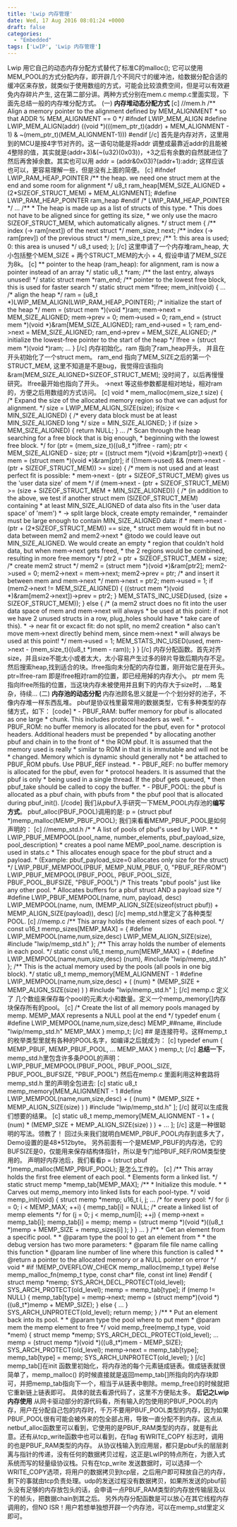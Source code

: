 ```yaml
---
title: 'Lwip 内存管理'
date: Wed, 17 Aug 2016 08:01:24 +0000
draft: false
categories:
  - "Embedded"
tags: ['LwIP', 'Lwip 内存管理']
---
```


Lwip 用它自己的动态内存分配方式替代了标准C的malloc(); 它可以使用MEM\_POOL的方式分配内存，即开辟几个不同尺寸的缓冲池，给数据分配合适的缓冲区来存放，就类似于使用数组的方式，可能会比较浪费空间，但是可以有效避免内存碎片产生, 这在第二部分讲。两种方式分别在mem.c memp.c里面实现，下面先总结一般的内存堆分配方式。 (一) **内存堆动态分配方式** \[c\] //mem.h /\*\* Align a memory pointer to the alignment defined by MEM\_ALIGNMENT \* so that ADDR % MEM\_ALIGNMENT == 0 \*/ #ifndef LWIP\_MEM\_ALIGN #define LWIP\_MEM\_ALIGN(addr) ((void \*)(((mem\_ptr\_t)(addr) + MEM\_ALIGNMENT - 1) & ~(mem\_ptr\_t)(MEM\_ALIGNMENT-1))) #endif \[/c\] 首先是内存对齐，这里用到的MCU是按4字节对齐的。这一语句功能是将addr 调整成最靠近addr的且能被4整除的值，其实就是(addr+3)&(~(u32)(0x03))，+3之后有余数的自然就进位了然后再舍掉余数。其实也可以用 addr = (addr&0x03)?(addr+1):addr; 这样应该也可以，更容易理解一些，但是没有上面的简便。 \[c\] #ifndef LWIP\_RAM\_HEAP\_POINTER /\*\* the heap. we need one struct mem at the end and some room for alignment \*/ u8\_t ram\_heap\[MEM\_SIZE\_ALIGNED + (2\*SIZEOF\_STRUCT\_MEM) + MEM\_ALIGNMENT\]; #define LWIP\_RAM\_HEAP\_POINTER ram\_heap #endif /\* LWIP\_RAM\_HEAP\_POINTER \*/ ... /\*\* \* The heap is made up as a list of structs of this type. \* This does not have to be aligned since for getting its size, \* we only use the macro SIZEOF\_STRUCT\_MEM, which automatically alignes. \*/ struct mem { /\*\* index (-> ram\[next\]) of the next struct \*/ mem\_size\_t next; /\*\* index (-> ram\[prev\]) of the previous struct \*/ mem\_size\_t prev; /\*\* 1: this area is used; 0: this area is unused \*/ u8\_t used; }; \[/c\] 这里申请了一个内存堆ram\_heap, 大小包括整个MEM\_SIZE + 两个STRUCT\_MEM的大小 + 4, 假设申请了MEM\_SIZE 为8k。 \[c\] \*\* pointer to the heap (ram\_heap): for alignment, ram is now a pointer instead of an array \*/ static u8\_t \*ram; /\*\* the last entry, always unused! \*/ static struct mem \*ram\_end; /\*\* pointer to the lowest free block, this is used for faster search \*/ static struct mem \*lfree; mem\_init(void) { ... /\* align the heap \*/ ram = (u8\_t \*)LWIP\_MEM\_ALIGN(LWIP\_RAM\_HEAP\_POINTER); /\* initialize the start of the heap \*/ mem = (struct mem \*)(void \*)ram; mem->next = MEM\_SIZE\_ALIGNED; mem->prev = 0; mem->used = 0; ram\_end = (struct mem \*)(void \*)&ram\[MEM\_SIZE\_ALIGNED\]; ram\_end->used = 1; ram\_end->next = MEM\_SIZE\_ALIGNED; ram\_end->prev = MEM\_SIZE\_ALIGNED; /\* initialize the lowest-free pointer to the start of the heap \*/ lfree = (struct mem \*)(void \*)ram; ... } \[/c\] 内存初始化。ram 指向了ram\_heap开头， 并且在开头初始化了一个struct mem。 ram\_end 指向了MEM\_SIZE之后的第一个STRUCT\_MEM, 这里不知道是不是bug，我觉得应该指向&ram\[MEM\_SIZE\_ALIGNED+SIZEOF\_STRUCT\_MEM\]; 没时间了，以后再慢慢研究。 lfree最开始也指向了开头。 ->next 等这些参数都是相对地址，相对ram的，方便之后用数组的方式访问。 \[c\] void \* mem\_malloc(mem\_size\_t size) { /\* Expand the size of the allocated memory region so that we can adjust for alignment. \*/ size = LWIP\_MEM\_ALIGN\_SIZE(size); if(size < MIN\_SIZE\_ALIGNED) { /\* every data block must be at least MIN\_SIZE\_ALIGNED long \*/ size = MIN\_SIZE\_ALIGNED; } if (size > MEM\_SIZE\_ALIGNED) { return NULL; } ... /\* Scan through the heap searching for a free block that is big enough, \* beginning with the lowest free block. \*/ for (ptr = (mem\_size\_t)((u8\_t \*)lfree - ram); ptr < MEM\_SIZE\_ALIGNED - size; ptr = ((struct mem \*)(void \*)&ram\[ptr\])->next) { mem = (struct mem \*)(void \*)&ram\[ptr\]; if ((!mem->used) && (mem->next - (ptr + SIZEOF\_STRUCT\_MEM)) >= size) { /\* mem is not used and at least perfect fit is possible: \* mem->next - (ptr + SIZEOF\_STRUCT\_MEM) gives us the 'user data size' of mem \*/ if (mem->next - (ptr + SIZEOF\_STRUCT\_MEM) >= (size + SIZEOF\_STRUCT\_MEM + MIN\_SIZE\_ALIGNED)) { /\* (in addition to the above, we test if another struct mem (SIZEOF\_STRUCT\_MEM) containing \* at least MIN\_SIZE\_ALIGNED of data also fits in the 'user data space' of 'mem') \* -> split large block, create empty remainder, \* remainder must be large enough to contain MIN\_SIZE\_ALIGNED data: if \* mem->next - (ptr + (2\*SIZEOF\_STRUCT\_MEM)) == size, \* struct mem would fit in but no data between mem2 and mem2->next \* @todo we could leave out MIN\_SIZE\_ALIGNED. We would create an empty \* region that couldn't hold data, but when mem->next gets freed, \* the 2 regions would be combined, resulting in more free memory \*/ ptr2 = ptr + SIZEOF\_STRUCT\_MEM + size; /\* create mem2 struct \*/ mem2 = (struct mem \*)(void \*)&ram\[ptr2\]; mem2->used = 0; mem2->next = mem->next; mem2->prev = ptr; /\* and insert it between mem and mem->next \*/ mem->next = ptr2; mem->used = 1; if (mem2->next != MEM\_SIZE\_ALIGNED) { ((struct mem \*)(void \*)&ram\[mem2->next\])->prev = ptr2; } MEM\_STATS\_INC\_USED(used, (size + SIZEOF\_STRUCT\_MEM)); } else { /\* (a mem2 struct does no fit into the user data space of mem and mem->next will always \* be used at this point: if not we have 2 unused structs in a row, plug\_holes should have \* take care of this). \* -> near fit or excact fit: do not split, no mem2 creation \* also can't move mem->next directly behind mem, since mem->next \* will always be used at this point! \*/ mem->used = 1; MEM\_STATS\_INC\_USED(used, mem->next - (mem\_size\_t)((u8\_t \*)mem - ram)); } } \[/c\] 内存分配函数。首先对齐size，并且size不能太小或者太大，太小容易产生过多的碎片导致后期内存不足。 然后搜索heap,找到适合的块。lfree指向未分配的内存位置，刚开始它是在开头。 ptr=lfree-ram 即是lfree相对ram的位置，即已经用掉的内存大小。 ptr mem 先指向lfree所指的位置，当这块内存未被使用并且剩下的内存大于size时，...略复杂，待续... (二) **内存池的动态分配** 内存池顾名思义就是一个个划分好的池子，不像内存堆一样东西乱堆。 pbuf是协议栈里最常用的数据类型，它有多种类型的存储方式，如下： \[code\] \* - PBUF\_RAM: buffer memory for pbuf is allocated as one large \* chunk. This includes protocol headers as well. \* - PBUF\_ROM: no buffer memory is allocated for the pbuf, even for \* protocol headers. Additional headers must be prepended \* by allocating another pbuf and chain in to the front of \* the ROM pbuf. It is assumed that the memory used is really \* similar to ROM in that it is immutable and will not be \* changed. Memory which is dynamic should generally not \* be attached to PBUF\_ROM pbufs. Use PBUF\_REF instead. \* - PBUF\_REF: no buffer memory is allocated for the pbuf, even for \* protocol headers. It is assumed that the pbuf is only \* being used in a single thread. If the pbuf gets queued, \* then pbuf\_take should be called to copy the buffer. \* - PBUF\_POOL: the pbuf is allocated as a pbuf chain, with pbufs from \* the pbuf pool that is allocated during pbuf\_init(). \[/code\] 我们从pbuf入手研究一下MEM\_POOL内存池的**编写方式**。 pbuf\_alloc(PBUF\_POOL)调用的是: p = (struct pbuf \*)memp\_malloc(MEMP\_PBUF\_POOL); 我们来看看MEMP\_PBUF\_POOL是如何声明的： \[c\] //memp\_std.h /\* \* A list of pools of pbuf's used by LWIP. \* \* LWIP\_PBUF\_MEMPOOL(pool\_name, number\_elements, pbuf\_payload\_size, pool\_description) \* creates a pool name MEMP\_pool\_name. description is used in stats.c \* This allocates enough space for the pbuf struct and a payload. \* (Example: pbuf\_payload\_size=0 allocates only size for the struct) \*/ LWIP\_PBUF\_MEMPOOL(PBUF, MEMP\_NUM\_PBUF, 0, "PBUF\_REF/ROM") LWIP\_PBUF\_MEMPOOL(PBUF\_POOL, PBUF\_POOL\_SIZE, PBUF\_POOL\_BUFSIZE, "PBUF\_POOL") /\* This treats "pbuf pools" just like any other pool. \* Allocates buffers for a pbuf struct AND a payload size \*/ #define LWIP\_PBUF\_MEMPOOL(name, num, payload, desc) LWIP\_MEMPOOL(name, num, (MEMP\_ALIGN\_SIZE(sizeof(struct pbuf)) + MEMP\_ALIGN\_SIZE(payload)), desc) \[/c\] memp\_std.h里定义了各种类型POOL. \[c\] //memp.c /\*\* This array holds the element sizes of each pool. \*/ const u16\_t memp\_sizes\[MEMP\_MAX\] = { #define LWIP\_MEMPOOL(name,num,size,desc) LWIP\_MEM\_ALIGN\_SIZE(size), #include "lwip/memp\_std.h" }; /\*\* This array holds the number of elements in each pool. \*/ static const u16\_t memp\_num\[MEMP\_MAX\] = { #define LWIP\_MEMPOOL(name,num,size,desc) (num), #include "lwip/memp\_std.h" }; /\*\* This is the actual memory used by the pools (all pools in one big block). \*/ static u8\_t memp\_memory\[MEM\_ALIGNMENT - 1 #define LWIP\_MEMPOOL(name,num,size,desc) + ( (num) \* (MEMP\_SIZE + MEMP\_ALIGN\_SIZE(size) ) ) #include "lwip/memp\_std.h" \]; \[/c\] memp.c 定义了 几个数组来保存每个pool的元素大小和数量。定义一个memp\_memory\[\]内存块保存所有的pool。 \[c\] /\* Create the list of all memory pools managed by memp. MEMP\_MAX represents a NULL pool at the end \*/ typedef enum { #define LWIP\_MEMPOOL(name,num,size,desc) MEMP\_##name, #include "lwip/memp\_std.h" MEMP\_MAX } memp\_t; \[/c\] ## 是连接符号。这样memp\_t的枚举类型里就有各种的POOL名字，如编译之后就成为： \[c\] typedef enum { MEMP\_PBUF, MEMP\_PBUF\_POOL, ... MEMP\_MAX } memp\_t; \[/c\] **总结一下**， memp\_std.h里包含许多条POOL的声明： LWIP\_PBUF\_MEMPOOL(PBUF\_POOL, PBUF\_POOL\_SIZE, PBUF\_POOL\_BUFSIZE, "PBUF\_POOL") 然后在memp.c 里面利用这种套路将memp\_std.h 里的声明全包进去: \[c\] static u8\_t memp\_memory\[MEM\_ALIGNMENT - 1 #define LWIP\_MEMPOOL(name,num,size,desc) + ( (num) \* (MEMP\_SIZE + MEMP\_ALIGN\_SIZE(size) ) ) #include "lwip/memp\_std.h" \]; \[/c\] 就可以生成我们想要的结果。 \[c\] static u8\_t memp\_memory\[MEM\_ALIGNMENT - 1 + ( (num) \* (MEMP\_SIZE + MEMP\_ALIGN\_SIZE(size) ) ) + ... \]; \[/c\] 这是一种很聪明的写法。领教了！ 回过头来我们就明白MEMP\_PBUF\_POOL内存到底多大了，Demo设置的是48\*512byte。 另外前面有一个是MEMP\_PBUF的内存池，它的BUFSIZE是0，仅能用来保存结构体指针，所以是专门给PBUF\_REF/ROM类型使用的。 声明好内存池后，我们看看p = (struct pbuf \*)memp\_malloc(MEMP\_PBUF\_POOL); 是怎么工作的。 \[c\] /\*\* This array holds the first free element of each pool. \* Elements form a linked list. \*/ static struct memp \*memp\_tab\[MEMP\_MAX\]; /\*\* \* Initialize this module. \* \* Carves out memp\_memory into linked lists for each pool-type. \*/ void memp\_init(void) { struct memp \*memp; u16\_t i, j; ... /\* for every pool: \*/ for (i = 0; i < MEMP\_MAX; ++i) { memp\_tab\[i\] = NULL; /\* create a linked list of memp elements \*/ for (j = 0; j < memp\_num\[i\]; ++j) { memp->next = memp\_tab\[i\]; memp\_tab\[i\] = memp; memp = (struct memp \*)(void \*)((u8\_t \*)memp + MEMP\_SIZE + memp\_sizes\[i\] ); } } ... } /\*\* \* Get an element from a specific pool. \* \* @param type the pool to get an element from \* \* the debug version has two more parameters: \* @param file file name calling this function \* @param line number of line where this function is called \* \* @return a pointer to the allocated memory or a NULL pointer on error \*/ void \* #if !MEMP\_OVERFLOW\_CHECK memp\_malloc(memp\_t type) #else memp\_malloc\_fn(memp\_t type, const char\* file, const int line) #endif { struct memp \*memp; SYS\_ARCH\_DECL\_PROTECT(old\_level); SYS\_ARCH\_PROTECT(old\_level); memp = memp\_tab\[type\]; if (memp != NULL) { memp\_tab\[type\] = memp->next; memp = (struct memp\*)(void \*)((u8\_t\*)memp + MEMP\_SIZE); } else { ... } SYS\_ARCH\_UNPROTECT(old\_level); return memp; } /\*\* \* Put an element back into its pool. \* \* @param type the pool where to put mem \* @param mem the memp element to free \*/ void memp\_free(memp\_t type, void \*mem) { struct memp \*memp; SYS\_ARCH\_DECL\_PROTECT(old\_level); ... memp = (struct memp \*)(void \*)((u8\_t\*)mem - MEMP\_SIZE); SYS\_ARCH\_PROTECT(old\_level); memp->next = memp\_tab\[type\]; memp\_tab\[type\] = memp; SYS\_ARCH\_UNPROTECT(old\_level); } \[/c\] memp\_tab\[\]在init 函数里初始化，将内存池的每个元素链成链表。做成链表就很简单了，memp\_malloc() 的时候直接就是返回memp\_tab\[\]所指向的内存块即可，并把memp\_tab指向下一个，相当于从链表中剔除。memp\_free()的时候就把它重新链上链表即可。 具体的就去看源代码了，这里不方便贴太多。 **后记之Lwip内存使用** 从网卡驱动部分的源代码看，所有输入的包使用的PBUF\_POOL的内存，用户在分配自己包的内存时，千万不要用PBUF\_POOL类型的内存，因为如果PBUF\_POOL很有可能会被外来的包全部占用，导致一直分配不到内存。这点从netbuf\_alloc函数里可以看到，它使用的是PBUF\_RAM类型的内存，就是有此意。还有从tcp\_write函数中也可以看到，在flag 有WRITE\_COPY 标志时，调用的也是PBUF\_RAM类型的内存。 从协议栈输入到应用层，都只是pbuf头的层层剥离与指针的传递，没有任何的数据拷贝过程，这正是LwIP的特点所在，为嵌入式系统而写的轻量级协议栈。只有在tcp\_write 发送数据时，可以选择一个WRITE\_COPY选项，将用户的数据拷贝到tcp层，之后用户即可释放自己的内存，剩下的事就由tcp负责处理。udp的发送过程没有数据拷贝，如果所发送的pbuf前头没有足够的内存放包头的话，会申请一点PBUF\_RAM类型的内存放传输层及以下的帧头，把数据chain到其之后。 另外内存分配函数是可以放心在其它线程内存调用的，但NO ISR！用户若想单独想开辟一个内存池，可以在memp\_std里定义即可。
